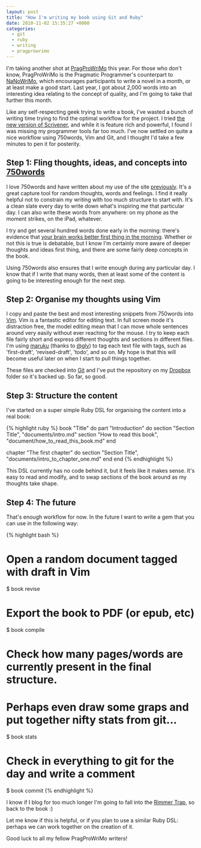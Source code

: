 ```yaml
---
layout: post
title: "How I'm writing my book using Git and Ruby"
date: 2010-11-02 15:35:27 +0000
categories:
  - git
  - ruby
  - writing
  - pragprowrimo
---
```

I'm taking another shot at [PragProWriMo](http://forums.pragprog.com/forums/190) this year. For those who don't know, PragProWriMo is the Pragmatic Programmer's counterpart to [NaNoWriMo](http://www.nanowrimo.org/), which encourages participants to write a novel in a month, or at least make a good start. Last year, I got about 2,000 words into an interesting idea relating to the concept of quality, and I'm going to take that further this month.

Like any self-respecting geek trying to write a book, I've wasted a bunch of writing time trying to find the optimal workflow for the project. I tried [the new version of Scrivener](http://www.literatureandlatte.com/scrivener.php), and while it is feature rich and powerful, I found I was missing my programmer tools far too much. I've now settled on quite a nice workflow using 750words, Vim and Git, and I thought I'd take a few minutes to pen it for posterity.

## Step 1: Fling thoughts, ideas, and concepts into [750words](http://750words.com)

I love 750words and have written about my use of the site [previously](2010/07/seven-hundred-and-fifty-words/). It's a great capture tool for random thoughts, words and feelings. I find it really helpful not to constrain my writing with too much structure to start with. It's a clean slate every day to write down what's inspiring me that particular day. I can also write these words from anywhere: on my phone as the moment strikes, on the iPad, whatever.

I try and get several hundred words done early in the morning: there's evidence that [your brain works better first thing in the morning](http://ezinearticles.com/?Alpha-Brain-Waves---How-to-Relax-Deeply&id=1905868). Whether or not this is true is debatable, but I know I'm certainly more aware of deeper thoughts and ideas first thing, and there are some fairly deep concepts in the book.

Using 750words also ensures that I write enough during any particular day. I know that if I write that many words, then at least some of the content is going to be interesting enough for the next step. 

## Step 2: Organise my thoughts using Vim

I copy and paste the best and most interesting snippets from 750words into [Vim](http://vim.org). Vim is a fantastic editor for editing text. In full screen mode it's distraction free, the model editing mean that I can move whole sentences around very easily without ever reaching for the mouse. I try to keep each file fairly short and express different thoughts and sections in different files. I'm using [maruku](http://maruku.rubyforge.org/maruku.html) (thanks to [@glv](http://twitter.com/glv)) to tag each text file with tags, such as 'first-draft', 'revised-draft', 'todo', and so on. My hope is that this will become useful later on when I start to pull things together.

These files are checked into [Git](http://git-scm.com) and I've put the repository on my [Dropbox](http://dropbox.com) folder so it's backed up. So far, so good.

## Step 3: Structure the content

I've started on a super simple Ruby DSL for organising the content into a real book:

{% highlight ruby %}
book "Title" do
  part "Introduction" do
    section "Section Title", "documents/intro.md"
    section "How to read this book", "document/how_to_read_this_book.md"
  end

  chapter "The first chapter" do
    section "Section Title", "documents/intro_to_chapter_one.md"
  end
end
{% endhighlight %}

This DSL currently has no code behind it, but it feels like it makes sense. It's easy to read and modify, and to swap sections of the book around as my thoughts take shape.

## Step 4: The future

That's enough workflow for now. In the future I want to write a gem that you can use in the following way:

{% highlight bash %}
# Open a random document tagged with draft in Vim
$ book revise

# Export the book to PDF (or epub, etc)
$ book compile

# Check how many pages/words are currently present in the final structure.
# Perhaps even draw some graps and put together nifty stats from git...
$ book stats

# Check in everything to git for the day and write a comment
$ book commit <comment>
{% endhighlight %}

I know if I blog for too much longer I'm going to fall into the [Rimmer Trap](http://en.wikipedia.org/wiki/Arnold_Rimmer#Life_on_board_Red_Dwarf), so back to the book :)

Let me know if this is helpful, or if you plan to use a similar Ruby DSL: perhaps we can work together on the creation of it.

Good luck to all my fellow PragProWriMo writers!
